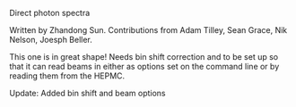 Direct photon spectra

Written by Zhandong Sun.  Contributions from Adam Tilley, Sean Grace, Nik Nelson, Joesph Beller.

This one is in great shape!  Needs bin shift correction and to be set up so that it can read beams in either as options set on the command line or by reading them from the HEPMC.

Update: Added bin shift and beam options